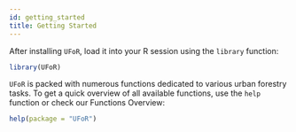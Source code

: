 ```yaml
---
id: getting_started
title: Getting Started
---
```


After installing `UFoR`, load it into your R session using the `library` function:

```R
library(UFoR)
```

`UFoR` is packed with numerous functions dedicated to various urban forestry tasks. To get a quick overview of all available functions, use the `help` function or check our Functions Overview:

```R
help(package = "UFoR")
```
